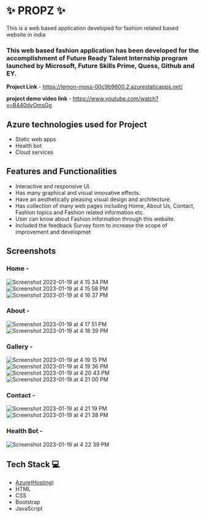 #  ✨  PROPZ ✨

This is a web based application developed for fashion related based website in india

### This web based fashion application has been developed for the accomplishment of Future Ready Talent Internship program launched by Microsoft, Future Skills Prime, Quess, Github and EY.


**Project Link** -  https://lemon-moss-00c9b9600.2.azurestaticapps.net/

**project demo video link** -  https://www.youtube.com/watch?v=B440dyOmsGg
## Azure technologies used for Project

- Static web apps
- Health bot
- Cloud services

## Features and Functionalities 

- Interactive and responsive UI.
- Has many graphical and visual innovative effects.
- Have an aesthetically pleasing visual design and architecture.
- Has collection of many web pages including Home, About Us, Contact, Fashion topics and Fashion related information etc.
- User can know about Fashion information through this website.
- Included the feedback Survey form to increase the scope of improvement and developmet 

## Screenshots  

### Home  -
![Screenshot 2023-01-19 at 4 15 34 PM](https://user-images.githubusercontent.com/115779688/213422411-a276e4cb-3633-4854-8941-3f1065440831.png)
![Screenshot 2023-01-19 at 4 15 58 PM](https://user-images.githubusercontent.com/115779688/213422487-79775b5c-88c1-426f-8d1c-4083113e3651.png)
![Screenshot 2023-01-19 at 4 16 37 PM](https://user-images.githubusercontent.com/115779688/213422626-4a9d399e-1b02-45ba-bb78-8ae6f77157de.png)






   

### About  -
![Screenshot 2023-01-19 at 4 17 51 PM](https://user-images.githubusercontent.com/115779688/213422916-5e041bb7-f3f3-47bc-9cb4-fc6aac83d470.png)
![Screenshot 2023-01-19 at 4 18 39 PM](https://user-images.githubusercontent.com/115779688/213423091-2cd57f1a-770e-4702-b079-4ce749a32ed1.png)

          



 ### Gallery -
![Screenshot 2023-01-19 at 4 19 15 PM](https://user-images.githubusercontent.com/115779688/213423206-8f1dfbce-13d5-403b-a2ad-2ae6f4656cac.png)
![Screenshot 2023-01-19 at 4 19 36 PM](https://user-images.githubusercontent.com/115779688/213423309-c7e5d868-618a-4075-9f14-72a0af3f36db.png)
![Screenshot 2023-01-19 at 4 20 43 PM](https://user-images.githubusercontent.com/115779688/213423495-24a3d9b0-fc9f-4224-88ba-28dae44eb45c.png)
![Screenshot 2023-01-19 at 4 21 00 PM](https://user-images.githubusercontent.com/115779688/213423548-154156d2-c27b-428b-b621-3905d0b9a178.png)

### Contact  -
![Screenshot 2023-01-19 at 4 21 19 PM](https://user-images.githubusercontent.com/115779688/213423611-5eb97f75-ec44-4a31-b6b5-de7c5a3dc22d.png)
![Screenshot 2023-01-19 at 4 21 38 PM](https://user-images.githubusercontent.com/115779688/213423676-384307aa-50de-41b3-97d4-878cfedd5f40.png)




### Health Bot  -
![Screenshot 2023-01-19 at 4 22 39 PM](https://user-images.githubusercontent.com/115779688/213423881-3abf2a48-5464-4d5e-8fb3-d108b46e68ec.png)




## Tech Stack 💻

- [Azure(Hosting)](https://azure.microsoft.com/en-in/features/azure-portal/)
- HTML
- CSS
- Bootstrap
- JavaScript
